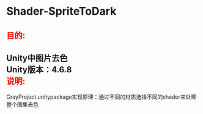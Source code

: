 Shader-SpriteToDark
================================================
<a style="color:red">目的:</a><br/>
------------------------------------------------
Unity中图片去色<br/>
Unity版本：4.6.8<br/>
<a style="color:red">说明:</a>
------------------------------------------------
GrayProject.unitypackage实现原理：通过不同的材质选择不同的shader来处理整个图集去色<br/>
